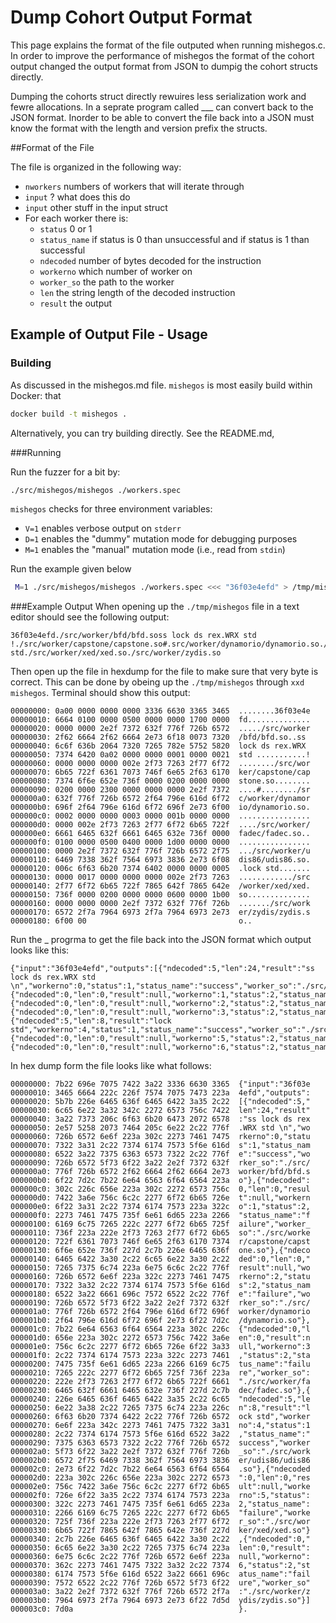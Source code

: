 Dump Cohort Output Format 
========================

This page explains the format of the file outputed when running mishegos.c. In order to improve the performance of mishegos the format of the cohort output changed the output format from JSON to dumpig the cohort structs directly. 

Dumping the cohorts struct directly rewuires less serialization work and fewre allocations. In a seprate program called ___  can convert back to the JSON format. Inorder to be able to convert the file back into a JSON must know the format with the length and version prefix the structs. 

##Format of the File 

The file is organized in the following way: 

* `nworkers` numbers of workers that will iterate through
* `input` ? what does this do 
* `input` other stuff in the input struct
* For each worker there is: 
	* `status` 0 or 1 
	* `status_name` if status is 0 than unsuccessful and if status is 1 than successful
	* `ndecoded` number of bytes decoded for the instruction
	* `workerno` which number of worker on
	* `worker_so` the path to the worker
	* `len` the string length of the decoded instruction 
	* `result` the output


## Example of Output File - Usage 

### Building

As discussed in the mishegos.md file. `mishegos` is most easily build within Docker: 
that 
```bash
docker build -t mishegos .
```
Alternatively, you can try building directly. See the README.md,

###Running

Run the fuzzer for a bit by: 

```bash 
./src/mishegos/mishegos ./workers.spec
```

`mishegos` checks for three environment variables:

* `V=1` enables verbose output on `stderr`
* `D=1` enables the "dummy" mutation mode for debugging purposes
* `M=1` enables the "manual" mutation mode (i.e., read from `stdin`)


Run the example given below

```bash
 M=1 ./src/mishegos/mishegos ./workers.spec <<< "36f03e4efd" > /tmp/mishego
```

###Example Output
When opening up the `./tmp/mishegos` file in a text editor should see the following output: 

```
36f03e4efd./src/worker/bfd/bfd.soss lock ds rex.WRX std 
!./src/worker/capstone/capstone.so#.src/worker/dynamorio/dynamorio.so./src/worker/fadec.so./src/worker/udis86/udis86.solock std./src/worker/xed/xed.so./src/worker/zydis.so

```

Then open up the file in hexdump for the file to make sure that very byte is correct. This can be done by obeing up the `./tmp/mishegos` through `xxd mishegos`.  Terminal should show this output: 


```
00000000: 0a00 0000 0000 0000 3336 6630 3365 3465  ........36f03e4e
00000010: 6664 0100 0000 0500 0000 0000 1700 0000  fd..............
00000020: 0000 0000 2e2f 7372 632f 776f 726b 6572  ...../src/worker
00000030: 2f62 6664 2f62 6664 2e73 6f18 0073 7320  /bfd/bfd.so..ss 
00000040: 6c6f 636b 2064 7320 7265 782e 5752 5820  lock ds rex.WRX 
00000050: 7374 6420 0a02 0000 0000 0001 0000 0021  std ...........!
00000060: 0000 0000 0000 002e 2f73 7263 2f77 6f72  ......../src/wor
00000070: 6b65 722f 6361 7073 746f 6e65 2f63 6170  ker/capstone/cap
00000080: 7374 6f6e 652e 736f 0000 0200 0000 0000  stone.so........
00000090: 0200 0000 2300 0000 0000 0000 2e2f 7372  ....#......../sr
000000a0: 632f 776f 726b 6572 2f64 796e 616d 6f72  c/worker/dynamor
000000b0: 696f 2f64 796e 616d 6f72 696f 2e73 6f00  io/dynamorio.so.
000000c0: 0002 0000 0000 0003 0000 001b 0000 0000  ................
000000d0: 0000 002e 2f73 7263 2f77 6f72 6b65 722f  ..../src/worker/
000000e0: 6661 6465 632f 6661 6465 632e 736f 0000  fadec/fadec.so..
000000f0: 0100 0000 0500 0400 0000 1d00 0000 0000  ................
00000100: 0000 2e2f 7372 632f 776f 726b 6572 2f75  .../src/worker/u
00000110: 6469 7338 362f 7564 6973 3836 2e73 6f08  dis86/udis86.so.
00000120: 006c 6f63 6b20 7374 6402 0000 0000 0005  .lock std.......
00000130: 0000 0017 0000 0000 0000 002e 2f73 7263  ............/src
00000140: 2f77 6f72 6b65 722f 7865 642f 7865 642e  /worker/xed/xed.
00000150: 736f 0000 0200 0000 0000 0600 0000 1b00  so..............
00000160: 0000 0000 0000 2e2f 7372 632f 776f 726b  ......./src/work
00000170: 6572 2f7a 7964 6973 2f7a 7964 6973 2e73  er/zydis/zydis.s
00000180: 6f00 00                                  o..
```
Run the _ progrma to get the file back into the JSON format which output looks like this: 

```
{"input":"36f03e4efd","outputs":[{"ndecoded":5,"len":24,"result":"ss lock ds rex.WRX std \n","workerno":0,"status":1,"status_name":"success","worker_so":"./src/worker/bfd/bfd.so"},{"ndecoded":0,"len":0,"result":null,"workerno":1,"status":2,"status_name":"failure","worker_so":"./src/worker/capstone/capstone.so"},{"ndecoded":0,"len":0,"result":null,"workerno":2,"status":2,"status_name":"failure","worker_so":"./src/worker/dynamorio/dynamorio.so"},{"ndecoded":0,"len":0,"result":null,"workerno":3,"status":2,"status_name":"failure","worker_so":"./src/worker/fadec/fadec.so"},{"ndecoded":5,"len":8,"result":"lock std","workerno":4,"status":1,"status_name":"success","worker_so":"./src/worker/udis86/udis86.so"},{"ndecoded":0,"len":0,"result":null,"workerno":5,"status":2,"status_name":"failure","worker_so":"./src/worker/xed/xed.so"},{"ndecoded":0,"len":0,"result":null,"workerno":6,"status":2,"status_name":"failure","worker_so":"./src/worker/zydis/zydis.so"}]}
```

In hex dump form the file looks like what follows: 
	
```
00000000: 7b22 696e 7075 7422 3a22 3336 6630 3365  {"input":"36f03e
00000010: 3465 6664 222c 226f 7574 7075 7473 223a  4efd","outputs":
00000020: 5b7b 226e 6465 636f 6465 6422 3a35 2c22  [{"ndecoded":5,"
00000030: 6c65 6e22 3a32 342c 2272 6573 756c 7422  len":24,"result"
00000040: 3a22 7373 206c 6f63 6b20 6473 2072 6578  :"ss lock ds rex
00000050: 2e57 5258 2073 7464 205c 6e22 2c22 776f  .WRX std \n","wo
00000060: 726b 6572 6e6f 223a 302c 2273 7461 7475  rkerno":0,"statu
00000070: 7322 3a31 2c22 7374 6174 7573 5f6e 616d  s":1,"status_nam
00000080: 6522 3a22 7375 6363 6573 7322 2c22 776f  e":"success","wo
00000090: 726b 6572 5f73 6f22 3a22 2e2f 7372 632f  rker_so":"./src/
000000a0: 776f 726b 6572 2f62 6664 2f62 6664 2e73  worker/bfd/bfd.s
000000b0: 6f22 7d2c 7b22 6e64 6563 6f64 6564 223a  o"},{"ndecoded":
000000c0: 302c 226c 656e 223a 302c 2272 6573 756c  0,"len":0,"resul
000000d0: 7422 3a6e 756c 6c2c 2277 6f72 6b65 726e  t":null,"workern
000000e0: 6f22 3a31 2c22 7374 6174 7573 223a 322c  o":1,"status":2,
000000f0: 2273 7461 7475 735f 6e61 6d65 223a 2266  "status_name":"f
00000100: 6169 6c75 7265 222c 2277 6f72 6b65 725f  ailure","worker_
00000110: 736f 223a 222e 2f73 7263 2f77 6f72 6b65  so":"./src/worke
00000120: 722f 6361 7073 746f 6e65 2f63 6170 7374  r/capstone/capst
00000130: 6f6e 652e 736f 227d 2c7b 226e 6465 636f  one.so"},{"ndeco
00000140: 6465 6422 3a30 2c22 6c65 6e22 3a30 2c22  ded":0,"len":0,"
00000150: 7265 7375 6c74 223a 6e75 6c6c 2c22 776f  result":null,"wo
00000160: 726b 6572 6e6f 223a 322c 2273 7461 7475  rkerno":2,"statu
00000170: 7322 3a32 2c22 7374 6174 7573 5f6e 616d  s":2,"status_nam
00000180: 6522 3a22 6661 696c 7572 6522 2c22 776f  e":"failure","wo
00000190: 726b 6572 5f73 6f22 3a22 2e2f 7372 632f  rker_so":"./src/
000001a0: 776f 726b 6572 2f64 796e 616d 6f72 696f  worker/dynamorio
000001b0: 2f64 796e 616d 6f72 696f 2e73 6f22 7d2c  /dynamorio.so"},
000001c0: 7b22 6e64 6563 6f64 6564 223a 302c 226c  {"ndecoded":0,"l
000001d0: 656e 223a 302c 2272 6573 756c 7422 3a6e  en":0,"result":n
000001e0: 756c 6c2c 2277 6f72 6b65 726e 6f22 3a33  ull,"workerno":3
000001f0: 2c22 7374 6174 7573 223a 322c 2273 7461  ,"status":2,"sta
00000200: 7475 735f 6e61 6d65 223a 2266 6169 6c75  tus_name":"failu
00000210: 7265 222c 2277 6f72 6b65 725f 736f 223a  re","worker_so":
00000220: 222e 2f73 7263 2f77 6f72 6b65 722f 6661  "./src/worker/fa
00000230: 6465 632f 6661 6465 632e 736f 227d 2c7b  dec/fadec.so"},{
00000240: 226e 6465 636f 6465 6422 3a35 2c22 6c65  "ndecoded":5,"le
00000250: 6e22 3a38 2c22 7265 7375 6c74 223a 226c  n":8,"result":"l
00000260: 6f63 6b20 7374 6422 2c22 776f 726b 6572  ock std","worker
00000270: 6e6f 223a 342c 2273 7461 7475 7322 3a31  no":4,"status":1
00000280: 2c22 7374 6174 7573 5f6e 616d 6522 3a22  ,"status_name":"
00000290: 7375 6363 6573 7322 2c22 776f 726b 6572  success","worker
000002a0: 5f73 6f22 3a22 2e2f 7372 632f 776f 726b  _so":"./src/work
000002b0: 6572 2f75 6469 7338 362f 7564 6973 3836  er/udis86/udis86
000002c0: 2e73 6f22 7d2c 7b22 6e64 6563 6f64 6564  .so"},{"ndecoded
000002d0: 223a 302c 226c 656e 223a 302c 2272 6573  ":0,"len":0,"res
000002e0: 756c 7422 3a6e 756c 6c2c 2277 6f72 6b65  ult":null,"worke
000002f0: 726e 6f22 3a35 2c22 7374 6174 7573 223a  rno":5,"status":
00000300: 322c 2273 7461 7475 735f 6e61 6d65 223a  2,"status_name":
00000310: 2266 6169 6c75 7265 222c 2277 6f72 6b65  "failure","worke
00000320: 725f 736f 223a 222e 2f73 7263 2f77 6f72  r_so":"./src/wor
00000330: 6b65 722f 7865 642f 7865 642e 736f 227d  ker/xed/xed.so"}
00000340: 2c7b 226e 6465 636f 6465 6422 3a30 2c22  ,{"ndecoded":0,"
00000350: 6c65 6e22 3a30 2c22 7265 7375 6c74 223a  len":0,"result":
00000360: 6e75 6c6c 2c22 776f 726b 6572 6e6f 223a  null,"workerno":
00000370: 362c 2273 7461 7475 7322 3a32 2c22 7374  6,"status":2,"st
00000380: 6174 7573 5f6e 616d 6522 3a22 6661 696c  atus_name":"fail
00000390: 7572 6522 2c22 776f 726b 6572 5f73 6f22  ure","worker_so"
000003a0: 3a22 2e2f 7372 632f 776f 726b 6572 2f7a  :"./src/worker/z
000003b0: 7964 6973 2f7a 7964 6973 2e73 6f22 7d5d  ydis/zydis.so"}]
000003c0: 7d0a                                     }.
```

